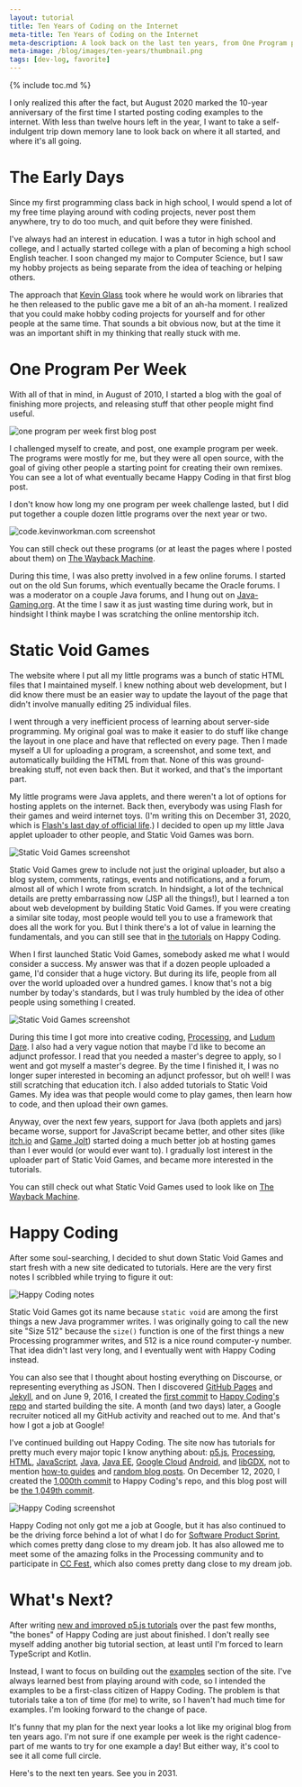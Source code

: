 ```yaml
---
layout: tutorial
title: Ten Years of Coding on the Internet
meta-title: Ten Years of Coding on the Internet
meta-description: A look back on the last ten years, from One Program per Week, through Static Void Games, to Happy Coding!
meta-image: /blog/images/ten-years/thumbnail.png
tags: [dev-log, favorite]
---
```


{% include toc.md %}

I only realized this after the fact, but August 2020 marked the 10-year anniversary of the first time I started posting coding examples to the internet. With less than twelve hours left in the year, I want to take a self-indulgent trip down memory lane to look back on where it all started, and where it's all going.

# The Early Days

Since my first programming class back in high school, I would spend a lot of my free time playing around with coding projects, never post them anywhere, try to do too much, and quit before they were finished.

I've always had an interest in education. I was a tutor in high school and college, and I actually started college with a plan of becoming a high school English teacher. I soon changed my major to Computer Science, but I saw my hobby projects as being separate from the idea of teaching or helping others.

The approach that [Kevin Glass](http://www.cokeandcode.com/) took where he would work on libraries that he then released to the public gave me a bit of an ah-ha moment. I realized that you could make hobby coding projects for yourself and for other people at the same time. That sounds a bit obvious now, but at the time it was an important shift in my thinking that really stuck with me.

# One Program Per Week

With all of that in mind, in August of 2010, I started a blog with the goal of finishing more projects, and releasing stuff that other people might find useful.

![one program per week first blog post](/blog/images/ten-years/one-program-per-week-1.png)

I challenged myself to create, and post, one example program per week. The programs were mostly for me, but they were all open source, with the goal of giving other people a starting point for creating their own remixes. You can see a lot of what eventually became Happy Coding in that first blog post.

I don't know how long my one program per week challenge lasted, but I did put together a couple dozen little programs over the next year or two.

![code.kevinworkman.com screenshot](/blog/images/ten-years/code-kevinworkman-1.png)

You can still check out these programs (or at least the pages where I posted about them) on [The Wayback Machine](https://web.archive.org/web/20160321185759/http://code.kevinworkman.com/).

During this time, I was also pretty involved in a few online forums. I started out on the old Sun forums, which eventually became the Oracle forums. I was a moderator on a couple Java forums, and I hung out on [Java-Gaming.org](https://jvm-gaming.org/). At the time I saw it as just wasting time during work, but in hindsight I think maybe I was scratching the online mentorship itch.

# Static Void Games

The website where I put all my little programs was a bunch of static HTML files that I maintained myself. I knew nothing about web development, but I did know there must be an easier way to update the layout of the page that didn't involve manually editing 25 individual files.

I went through a very inefficient process of learning about server-side programming. My original goal was to make it easier to do stuff like change the layout in one place and have that reflected on every page. Then I made myself a UI for uploading a program, a screenshot, and some text, and automatically building the HTML from that. None of this was ground-breaking stuff, not even back then. But it worked, and that's the important part.

My little programs were Java applets, and there weren't a lot of options for hosting applets on the internet. Back then, everybody was using Flash for their games and weird internet toys. (I'm writing this on December 31, 2020, which is [Flash's last day of official life](https://www.wired.co.uk/article/flash-obituary-adobe).) I decided to open up my little Java applet uploader to other people, and Static Void Games was born.

![Static Void Games screenshot](/blog/images/ten-years/static-void-games-1.png)

Static Void Games grew to include not just the original uploader, but also a blog system, comments, ratings, events and notifications, and a forum, almost all of which I wrote from scratch. In hindsight, a lot of the technical details are pretty embarrassing now (JSP all the things!), but I learned a ton about web development by building Static Void Games. If you were creating a similar site today, most people would tell you to use a framework that does all the work for you. But I think there's a lot of value in learning the fundamentals, and you can still see that in [the tutorials](/tutorials) on Happy Coding.

When I first launched Static Void Games, somebody asked me what I would consider a success. My answer was that if a dozen people uploaded a game, I'd consider that a huge victory. But during its life, people from all over the world uploaded over a hundred games. I know that's not a big number by today's standards, but I was truly humbled by the idea of other people using something I created.

![Static Void Games screenshot](/blog/images/ten-years/static-void-games-2.png)

During this time I got more into creative coding, [Processing](/tutorials/processing), and [Ludum Dare](https://ldjam.com/). I also had a very vague notion that maybe I'd like to become an adjunct professor. I read that you needed a master's degree to apply, so I went and got myself a master's degree. By the time I finished it, I was no longer super interested in becoming an adjunct professor, but oh well! I was still scratching that education itch. I also added tutorials to Static Void Games. My idea was that people would come to play games, then learn how to code, and then upload their own games.

Anyway, over the next few years, support for Java (both applets and jars) became worse, support for JavaScript became better, and other sites (like [itch.io](https://itch.io/) and [Game Jolt](https://gamejolt.com/)) started doing a much better job at hosting games than I ever would (or would ever want to). I gradually lost interest in the uploader part of Static Void Games, and became more interested in the tutorials.

You can still check out what Static Void Games used to look like on [The Wayback Machine](https://web.archive.org/web/20170402091806/http://staticvoidgames.com:80/).

# Happy Coding

After some soul-searching, I decided to shut down Static Void Games and start fresh with a new site dedicated to tutorials. Here are the very first notes I scribbled while trying to figure it out: 

![Happy Coding notes](/blog/images/ten-years/happy-coding-notes-1.jpg)

Static Void Games got its name because `static void` are among the first things a new Java programmer writes. I was originally going to call the new site "Size 512" because the `size()` function is one of the first things a new Processing programmer writes, and 512 is a nice round computer-y number. That idea didn't last very long, and I eventually went with Happy Coding instead.

You can also see that I thought about hosting everything on Discourse, or representing everything as JSON. Then I discovered [GitHub Pages](https://pages.github.com/) and [Jekyll](https://jekyllrb.com/), and on June 9, 2016, I created the [first commit](https://github.com/KevinWorkman/HappyCoding/commit/aeed255a1b9b5504839da1275bbdf6d591fa0852) to [Happy Coding's repo](https://github.com/KevinWorkman/HappyCoding) and started building the site. A month (and two days) later, a Google recruiter noticed all my GitHub activity and reached out to me. And that's how I got a job at Google!

I've continued building out Happy Coding. The site now has tutorials for pretty much every major topic I know anything about: [p5.js](/tutorials/p5js), [Processing](/tutorials/processing), [HTML](/tutorials/html), [JavaScript](/tutorials/javascript), [Java](/tutorials/java), [Java EE](/tutorials/java-server), [Google Cloud](/tutorials/google-cloud) [Android](/tutorials/android), and [libGDX](/tutorials/libgdx), not to mention [how-to guides](/tutorials/how-to) and [random blog posts](/blog).  On December 12, 2020, I created the [1,000th commit](https://github.com/KevinWorkman/HappyCoding/commit/7d9444b2df8e9a1720fc6458a210384a1c7573ee) to Happy Coding's repo, and this blog post will be [the 1,049th commit](https://github.com/KevinWorkman/HappyCoding/commit/573de0657217eca2ba0f643ecfd2ee47fdc305ad).

![Happy Coding screenshot](/blog/images/ten-years/happy-coding-1.png)

Happy Coding not only got me a job at Google, but it has also continued to be the driving force behind a lot of what I do for [Software Product Sprint](https://buildyourfuture.withgoogle.com/programs/softwareproductsprint/), which comes pretty dang close to my dream job. It has also allowed me to meet some of the amazing folks in the Processing community and to participate in [CC Fest](http://ccfest.rocks/), which also comes pretty dang close to my dream job.

# What's Next?

After writing [new and improved p5.js tutorials](/blog/p5js-tutorials) over the past few months, "the bones" of Happy Coding are just about finished. I don't really see myself adding another big tutorial section, at least until I'm forced to learn TypeScript and Kotlin.

Instead, I want to focus on building out the [examples](/examples) section of the site. I've always learned best from playing around with code, so I intended the examples to be a first-class citizen of Happy Coding. The problem is that tutorials take a ton of time (for me) to write, so I haven't had much time for examples. I'm looking forward to the change of pace.

It's funny that my plan for the next year looks a lot like my original blog from ten years ago. I'm not sure if one example per week is the right cadence- part of me wants to try for one example a day! But either way, it's cool to see it all come full circle.

Here's to the next ten years. See you in 2031.